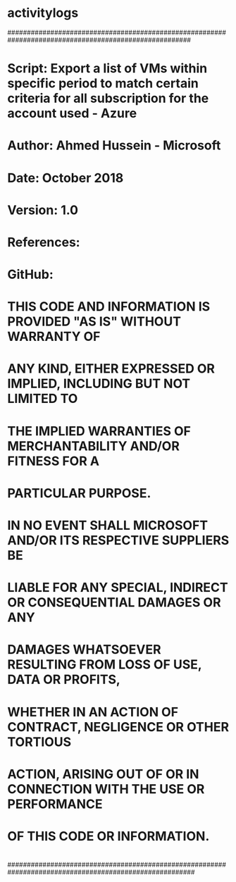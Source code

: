 # activitylogs

#######################################################################################################
# Script: Export a list of VMs within specific period to match certain criteria for all subscription for the account used - Azure
# Author: Ahmed Hussein - Microsoft 
# Date: October 2018
# Version: 1.0
# References: 
# GitHub: 
#
# THIS CODE AND INFORMATION IS PROVIDED "AS IS" WITHOUT WARRANTY OF
# ANY KIND, EITHER EXPRESSED OR IMPLIED, INCLUDING BUT NOT LIMITED TO
# THE IMPLIED WARRANTIES OF MERCHANTABILITY AND/OR FITNESS FOR A
# PARTICULAR PURPOSE.
#
# IN NO EVENT SHALL MICROSOFT AND/OR ITS RESPECTIVE SUPPLIERS BE
# LIABLE FOR ANY SPECIAL, INDIRECT OR CONSEQUENTIAL DAMAGES OR ANY
# DAMAGES WHATSOEVER RESULTING FROM LOSS OF USE, DATA OR PROFITS,
# WHETHER IN AN ACTION OF CONTRACT, NEGLIGENCE OR OTHER TORTIOUS
# ACTION, ARISING OUT OF OR IN CONNECTION WITH THE USE OR PERFORMANCE
# OF THIS CODE OR INFORMATION.
#
#
########################################################################################################
